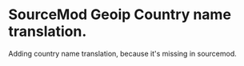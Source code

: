 # SourceMod Geoip Country name translation.
 Adding country name translation, because it's missing in sourcemod.
